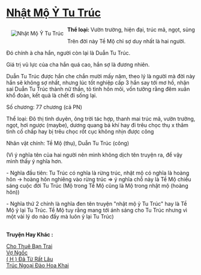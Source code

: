 <a href="https://utruyen.com/nhat-mo-y-tu-truc/18680/" title="Nhật Mộ Ỷ Tu Trúc"><h1>Nhật Mộ Ỷ Tu Trúc</h1></a><div style="display:table"><img align="right" style="float: left; padding: 10px;" src="https://utruyen.com/images/story/200x260/nhat-mo-y-tu-truc.jpg" alt="Nhật Mộ Ỷ Tu Trúc"><b>Thể loại: </b>Vườn trường, hiện đại, trúc mã, ngọt, sủng<p></p>Trên đời này Tề Mộ chỉ sợ duy nhất là hai người. <p></p>Đó chính à cha hắn, người còn lại là Duẫn Tu Trúc.<p></p>Giá trị vũ lực của cha hắn quá cao, hắn sợ là đương nhiên.<p></p>Duẫn Tu Trúc được hắn che chắn mười mấy năm, theo lý là người mà đời này hắn sẽ không sợ nhất, nhưng lúc tốt nghiệp cấp 3 hắn say tới mơ hồ, nhận sai Duẫn Tu Trúc thành nữ thần, tỏ tình hôn môi, vốn tưởng rằng đêm xuân khổ đoản, kết quả là chết đi sống lại.<p></p>Số chương: 77 chương (cả PN)<p></p>Thể loại: Đô thị tình duyên, ông trời tác hợp, thanh mai trúc mã, vườn trường, ngọt, hơi ngược (maybe), dương quang bá khí hay đi trêu chọc thụ x thâm tình cố chấp hay bị trêu chọc rốt cục không nhịn được công<p></p>Nhân vật chính: Tề Mộ (thụ), Duẫn Tu Trúc (công)<p></p>(Vì ý nghĩa tên của hai người nên mình không dịch tên truyện ra, để vậy mình thấy ý nghĩa hơn. <p></p>- Nghĩa đầu tiên: Tu Trúc có nghĩa là rừng trúc, nhật mộ có nghĩa là hoàng hôn -> hoàng hôn nghiêng vào rừng trúc => ý nghĩa chỗ này là Tề Mộ chiếu sáng cuộc đời Tu Trúc (Mộ trong Tề Mộ cũng là Mộ trong nhật mộ (hoàng hôn))<p></p>- Nghĩa thứ 2 chính là nghĩa đen tên truyện "nhật mộ ỷ Tu Trúc" hay là Tề Mộ ỷ lại Tu Trúc. Tề Mộ tuy rằng mang tới ánh sáng cho Tu Trúc nhưng vì một vài lý do nào đấy mà luôn ỷ lại Tu Trúc)</div><p><br><b>Truyện Hay Khác :</b></p><a href="https://utruyen.com/cho-thue-ban-trai/10237/" alt="Cho Thuê Bạn Trai">Cho Thuê Bạn Trai</a><br/><a href="https://github.com/quanluxury/truyenhot/tree/master/truyenhay/12273/" alt="Vợ Ngốc">Vợ Ngốc</a><br/><a href="https://www.flickr.com/photos/183745219@N08/49548138417/" alt="( H ) Đã Từ Rất Lâu">( H ) Đã Từ Rất Lâu</a><br/><a href="https://github.com/quanluxury/dammy/tree/master/truyenhay/21772/" alt="Trúc Ngoại Đào Hoa Khai">Trúc Ngoại Đào Hoa Khai</a><br/>